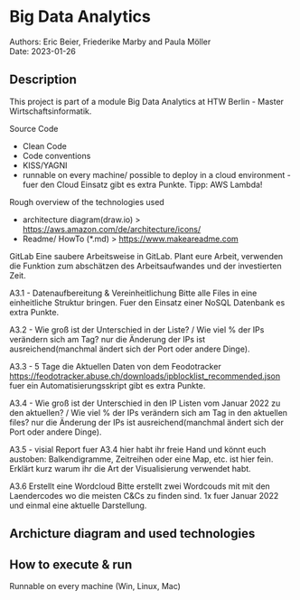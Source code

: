 # Big Data Analytics

Authors: Eric Beier, Friederike Marby and Paula Möller <br>
Date: 2023-01-26

## Description
This project is part of a module Big Data Analytics at HTW Berlin - Master Wirtschaftsinformatik.

Source Code <br>
* Clean Code
* Code conventions
* KISS/YAGNI
* runnable on every machine/ possible to deploy in a cloud environment - fuer den Cloud Einsatz gibt es extra Punkte. Tipp: AWS Lambda!

Rough overview of the technologies used
* architecture diagram(draw.io) > https://aws.amazon.com/de/architecture/icons/
* Readme/ HowTo (*.md) > https://www.makeareadme.com

GitLab
Eine saubere Arbeitsweise in GitLab. Plant eure Arbeit, verwenden die Funktion zum abschätzen des Arbeitsaufwandes und der investierten Zeit.

A3.1 -  Datenaufbereitung & Vereinheitlichung
Bitte alle Files in eine einheitliche Struktur bringen. Fuer den Einsatz einer NoSQL Datenbank es extra Punkte.

A3.2 - Wie groß ist der Unterschied in der Liste? / Wie viel % der IPs verändern sich am Tag?
nur die Änderung der IPs ist ausreichend(manchmal ändert sich der Port oder andere Dinge).

A3.3 - 5 Tage die Aktuellen Daten von dem Feodotracker
https://feodotracker.abuse.ch/downloads/ipblocklist_recommended.json
fuer ein Automatisierungsskript gibt es extra Punkte.

A3.4 - Wie groß ist der Unterschied in den IP Listen vom Januar 2022 zu den aktuellen? / Wie viel % der IPs verändern sich am Tag in den aktuellen files?
nur die Änderung der IPs ist ausreichend(manchmal ändert sich der Port oder andere Dinge).

A3.5 - visial Report fuer A3.4
hier habt ihr freie Hand und könnt euch austoben: Balkendigramme, Zeitreihen oder eine Map, etc. ist hier fein. Erklärt kurz warum ihr die Art der Visualisierung verwendet habt.

A3.6 Erstellt eine Wordcloud
Bitte erstellt zwei Wordcouds mit mit den Laendercodes wo die meisten C&Cs zu finden sind. 1x fuer Januar 2022 und einmal eine aktuelle Darstellung.

## Archicture diagram and used technologies


## How to execute & run

Runnable on every machine (Win, Linux, Mac)